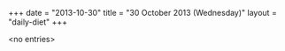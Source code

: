 +++
date = "2013-10-30"
title = "30 October 2013 (Wednesday)"
layout = "daily-diet"
+++


\<no entries\>
